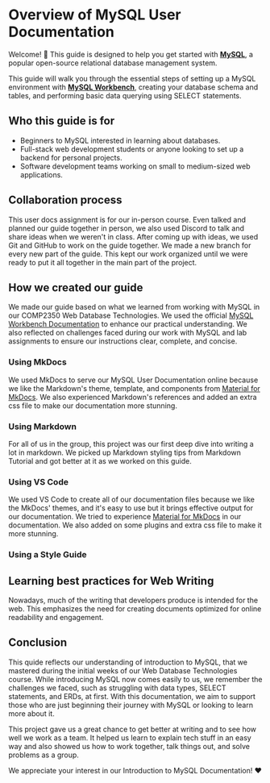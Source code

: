 # Overview of MySQL User Documentation

Welcome! :wave: This guide is designed to help you get started with [**MySQL**](https://www.mysql.com/), a popular open-source relational database management system.

This guide will walk you through the essential steps of setting up a MySQL environment with [**MySQL Workbench**](https://www.mysql.com/products/workbench/), creating your database schema and tables, and performing basic data querying using SELECT statements.

## Who this guide is for

- Beginners to MySQL interested in learning about databases.
- Full-stack web development students or anyone looking to set up a backend for personal projects.
- Software development teams working on small to medium-sized web applications.

## Collaboration process

This user docs assignment is for our in-person course. Even talked and planned our guide together in person, we also used Discord to talk and share ideas when we weren't in class. After coming up with ideas, we used Git and GitHub to work on the guide together. We made a new branch for every new part of the guide. This kept our work organized until we were ready to put it all together in the main part of the project.

## How we created our guide

We made our guide based on what we learned from working with MySQL in our COMP2350 Web Database Technologies. We used the official [MySQL Workbench Documentation](https://dev.mysql.com/doc/workbench/en/) to enhance our practical understanding. We also reflected on challenges faced during our work with MySQL and lab assignments to ensure our instructions clear, complete, and concise.

### Using MkDocs

We used MkDocs to serve our MySQL User Documentation online because we like the Markdown's theme, template, and components from [Material for MkDocs](https://squidfunk.github.io/mkdocs-material/reference/). We also experienced Markdown's references and added an extra css file to make our documentation more stunning.

### Using Markdown

For all of us in the group, this project was our first deep dive into writing a lot in markdown. We picked up Markdown styling tips from Markdown Tutorial and got better at it as we worked on this guide.

### Using VS Code

We used VS Code to create all of our documentation files because we like the MkDocs' themes, and it's easy to use but it brings effective output for our documentation. We tried to experience [Material for MkDocs](https://squidfunk.github.io/mkdocs-material/reference/) in our documentation. We also added on some plugins and extra css file to make it more stunning. 

### Using a Style Guide

## Learning best practices for Web Writing

Nowadays, much of the writing that developers produce is intended for the web. This emphasizes the need for creating documents optimized for online readability and engagement.

## Conclusion

This quide reflects our understanding of introduction to MySQL, that we mastered during the initial weeks of our Web Database Technologies course. While introducing MySQL now comes easily to us, we remember the challenges we faced, such as struggling with data types, SELECT statements, and ERDs, at first. With this documentation, we aim to support those who are just beginning their journey with MySQL or looking to learn more about it.

This project gave us a great chance to get better at writing and to see how well we work as a team. It helped us learn to explain tech stuff in an easy way and also showed us how to work together, talk things out, and solve problems as a group.

We appreciate your interest in our Introduction to MySQL Documentation! :heart:
